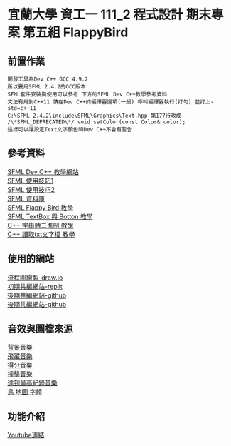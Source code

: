 # 宜蘭大學 資工一 111_2 程式設計 期末專案 第五組 FlappyBird  
## 前置作業
```
開發工具為Dev C++ GCC 4.9.2  
所以要用SFML 2.4.2的GCC版本  
SFML套件安裝與使用可以參考 下方的SFML Dev C++教學參考資料  
文法有用到C++11 請在Dev C++的編譯器選項(一般) 呼叫編譯器執行(打勾) 並打上-std=c++11  
C:\SFML-2.4.2\include\SFML\Graphics\Text.hpp 第177行改成  
/\*SFML_DEPRECATED\*/ void setColor(const Color& color);  
這樣可以讓設定Text文字顏色時Dev C++不會有警告  
```
## 參考資料
[SFML Dev C++ 教學網站](https://programming727.pixnet.net/blog/post/24516428)  
[SFML 使用技巧1](https://www.twblogs.net/a/5e5021e8bd9eee101e86c2e8)  
[SFML 使用技巧2](https://blog.csdn.net/qq_33567644/article/details/100064135)  
[SFML 資料庫](https://www.sfml-dev.org/documentation/2.4.2/classsf_1_1Sprite.php)  
[SFML Flappy Bird 教學](https://terminalroot.com/how-to-make-flappy-bird-with-cpp/)  
[SFML TextBox 與 Botton 教學](https://youtu.be/T31MoLJws4U)  
[C++ 字串轉二進制 教學](https://www.delftstack.com/zh-tw/howto/cpp/convert-string-to-binary-in-cpp/)  
[C++ 讀取txt文字檔 教學](https://shengyu7697.github.io/cpp-read-text-file/)  

## 使用的網站
[流程圖繪製-draw.io](draw.io)  
[初期共編網站-replit](https://replit.com/)  
[後期共編網站-github](https://github.com/)  
[後期共編網站-github](https://github.com/)

## 音效與圖檔來源
[背景音樂](https://www.youtube.com/watch?v=vLVRmC-q9Oc)  
[飛躍音樂](https://www.youtube.com/watch?v=auD_fT0KCQg)  
[得分音樂](https://www.youtube.com/watch?v=qfx6yf8pux4)  
[撞擊音樂](https://www.youtube.com/watch?v=g-lcamn3VRE)  
[達到最高紀錄音樂](https://www.youtube.com/watch?v=K0ZNtpTYKpI)  
[鳥 地圖 字體](https://github.com/terroo/flappybird/tree/main/resources)

## 功能介紹
[Youtube連結](https://www.youtube.com/watch?v=r1RAsKY5vTs)

